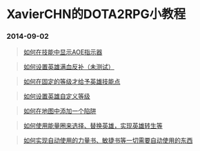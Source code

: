 XavierCHN的DOTA2RPG小教程
===================

### 2014-09-02
> [如何在技能中显示AOE指示器](https://github.com/XavierCHN/XavierCHN.github.io/blob/master/2014.09.02.md#%E5%A6%82%E4%BD%95%E5%9C%A8%E6%8A%80%E8%83%BD%E4%B8%AD%E6%98%BE%E7%A4%BAaoe%E6%8C%87%E7%A4%BA%E5%99%A8)

> [如何设置英雄满血反补（未测试）](https://github.com/XavierCHN/XavierCHN.github.io/blob/master/2014.09.02.md#%E5%A6%82%E4%BD%95%E8%AE%BE%E7%BD%AE%E8%8B%B1%E9%9B%84%E6%BB%A1%E8%A1%80%E5%8F%8D%E8%A1%A5%E6%9C%AA%E6%B5%8B%E8%AF%95)

> [如何在固定的等级才给予英雄技能点](https://github.com/XavierCHN/XavierCHN.github.io/blob/master/2014.09.02.md#%E5%A6%82%E4%BD%95%E5%9C%A8%E5%9B%BA%E5%AE%9A%E7%9A%84%E7%AD%89%E7%BA%A7%E6%89%8D%E7%BB%99%E4%BA%88%E8%8B%B1%E9%9B%84%E6%8A%80%E8%83%BD%E7%82%B9)

> [如何设置英雄自定义等级](https://github.com/XavierCHN/XavierCHN.github.io/blob/master/2014.09.02.md#%E5%A6%82%E4%BD%95%E8%AE%BE%E7%BD%AE%E8%8B%B1%E9%9B%84%E8%87%AA%E5%AE%9A%E4%B9%89%E7%AD%89%E7%BA%A7)

> [如何在地图中添加一个陷阱](https://github.com/XavierCHN/XavierCHN.github.io/blob/master/%E9%99%B7%E9%98%B1.md#%E5%A6%82%E4%BD%95%E5%9C%A8%E5%9C%B0%E5%9B%BE%E4%B8%AD%E6%B7%BB%E5%8A%A0%E4%B8%80%E4%B8%AA%E9%99%B7%E9%98%B1)


> [如何使用能量圈来选择、替换英雄，实现英雄转生等](https://github.com/XavierCHN/XavierCHN.github.io/blob/master/%E8%8B%B1%E9%9B%84%E8%AE%BE%E5%AE%9A.md)

> [如何实现自动使用的力量书、敏捷书等一切需要自动使用的东西](https://github.com/XavierCHN/XavierCHN.github.io/blob/master/%E8%87%AA%E5%8A%A8%E4%BD%BF%E7%94%A8%E7%9A%84%E5%8A%9B%E9%87%8F%E4%B9%A6.md)
